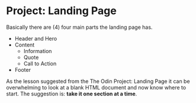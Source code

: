 # Project: Landing Page
Basically there are (4) four main parts the landing page has.

- Header and Hero
- Content
    - Information
    - Quote
    - Call to Action
- Footer

As the lesson suggested from the The Odin Project: Landing Page it can be overwhelming to look at a blank HTML document and now know where
to start. The suggestion is: **take it one section at a time**.
